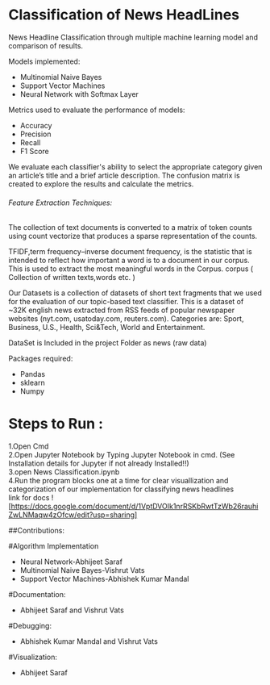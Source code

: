 # Classification of News HeadLines

News Headline Classification through multiple machine learning model and comparison of results.

Models implemented:

 * Multinomial Naive Bayes 
 * Support Vector Machines 
 * Neural Network with Softmax Layer
 

Metrics used to evaluate the performance of models:

 * Accuracy
 * Precision
 * Recall
 * F1 Score 
 
 We evaluate each classifier's ability to select the appropriate category given an article’s title and a brief article description. The confusion matrix is created to  explore the results and calculate the metrics. 



###### Feature Extraction Techniques:
The collection of text documents is converted to a matrix of token counts using count vectorize that produces a sparse representation of the counts.

TFIDF,term frequency–inverse document frequency, is the statistic that is intended to reflect how important a word is to a document in our corpus. This is used to extract the most meaningful words in the Corpus.
corpus ( Collection of written texts,words etc. )


Our Datasets is a collection of datasets of short text fragments that we used for the evaluation of  our topic-based text classifier. This is a dataset of  ~32K english news extracted from RSS feeds of popular newspaper websites (nyt.com, usatoday.com, reuters.com). Categories are: Sport, Business, U.S., Health, Sci&Tech, World and Entertainment.

DataSet is Included in the project Folder as news (raw data)


Packages required: 

 * Pandas
 * sklearn
 * Numpy
 
# Steps to Run :   

 
1.Open Cmd   
2.Open Jupyter Notebook by Typing Jupyter Notebook in cmd. (See Installation details for Jupyter if not already Installed!!)   
3.open News Classification.ipynb   
4.Run the program blocks one at a time for clear visuallization and categorization of our implementation for classifying news headlines  
link for docs ![https://docs.google.com/document/d/1VptDVOIk1nrRSKbRwtTzWb26rauhiZwLNMaqw4zOfcw/edit?usp=sharing]  

##Contributions:

#Algorithm Implementation

* Neural Network-Abhijeet Saraf
* Multinomial Naive Bayes-Vishrut Vats
* Support Vector Machines-Abhishek Kumar Mandal

#Documentation:

* Abhijeet Saraf and Vishrut Vats

#Debugging:

* Abhishek Kumar Mandal and Vishrut Vats

#Visualization:

* Abhijeet Saraf







